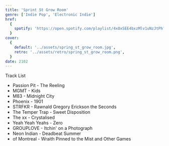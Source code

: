 ```yaml
---
title: 'Sprint St Grow Room'
genre: ['Indie Pop', 'Electronic Indie']
href:
  {
    spotify: 'https://open.spotify.com/playlist/4xOxSEE4bxzMlv1uNzJtPh?si=cc20fb9db29046eb',
  }
cover:
  {
    default: '../assets/spring_st_grow_room.jpg',
    retro: '../assets/retro/spring_st_grow_room.png',
  }
date: 2102
---
```


Track List

- Passion Pit - The Reeling
- MGMT - Kids
- M83 - Midnight City
- Phoenix - 1901
- STRFKR - Rawnald Gregory Erickson the Seconds
- The Temper Trap - Sweet Disposition
- The xx - Crystalised
- Yeah Yeah Yeahs - Zero
- GROUPLOVE - Itchin' on a Photograph
- Neon Indian - Deadbeat Summer
- of Montreal - Wraith Pinned to the Mist and Other Games
